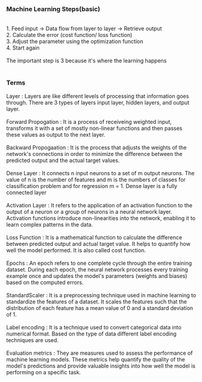 <h3>Machine Learning Steps(basic)</h3>
<br>
1. Feed input -> Data flow from layer to layer -> Retrieve output
<br>
2. Calculate the error (cost function/ loss function)
<br>
3. Adjust the parameter using the optimization function
<br>
4. Start again
<br><br>
The important step is 3 because it's where the learning happens
<br><br>
<h3>Terms</h3>
Layer : Layers are like different levels of processing that information goes through. There are 3 types of layers input layer, hidden layers, and output layer.
<br><br>
Forward Propogation : It is a process of receiveing weighted input, transforms it with a set of mostly non-linear functions and then passes these values as output to the next layer.
<br><br>
Backward Propogaation : It is the process that adjusts the weights of the network's connections in order to minimize the difference between the predicted output and the actual target values.
<br><br>
Dense Layer : It connects n input neurons to a set of m output neurons. The value of n is the number of features and m is the numbers of classes for classification problem and for regression m = 1. Dense layer is a fully connected layer
<br><br>
Activation Layer : It refers to the application of an activation function to the output of a neuron or a group of neurons in a neural network layer. Activation functions introduce non-linearities into the network, enabling it to learn complex patterns in the data.
<br><br>
Loss Function : It is a mathematical function to calculate the difference between predicted output and actual target value. It helps to quantify how well the model performed. It is also called cost function.
<br><br>
Epochs : An epoch refers to one complete cycle through the entire training dataset. During each epoch, the neural network processes every training example once and updates the model's parameters (weights and biases) based on the computed errors.
<br><br>
StandardScaler : It is a preprocessing technique used in machine learning to standardize the features of a dataset. It scales the features such that the distribution of each feature has a mean value of 0 and a standard deviation of 1.
<br><br>
Label encoding : It is a technique used to convert categorical data into numerical format. Based on the type of data different label encoding techniques are used.
<br><br>
Evaluation metrics : They are measures used to assess the performance of machine learning models. These metrics help quantify the quality of the model's predictions and provide valuable insights into how well the model is performing on a specific task. 